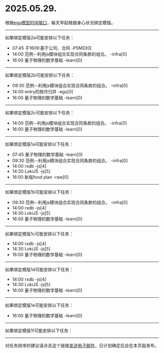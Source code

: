 # 2025.05.29.

根据[ego模型时间接口](https://gitee.com/hyg/blog/blob/master/timeflow.md)，每天早起根据身心状况绑定模版。

---
如果绑定模版2a可能安排以下任务：

- 07:45	子1609:基于公司、合同 -PSMD[0]
- 14:00	范例--利用js模块组合实现合同条款的组合。 -infra[0]
- 16:00	量子物理的数学基础 -learn[0]

---
如果绑定模版2b可能安排以下任务：

- 09:30	范例--利用js模块组合实现合同条款的组合。 -infra[0]
- 14:00	entry的按月归并 -ego[0]
- 16:00	量子物理的数学基础 -learn[0]

---
如果绑定模版2c可能安排以下任务：

- 14:00	范例--利用js模块组合实现合同条款的组合。 -infra[0]
- 16:00	量子物理的数学基础 -learn[0]

---
如果绑定模版1a可能安排以下任务：

- 07:45	量子物理的数学基础 -learn[0]
- 09:30	范例--利用js模块组合实现合同条款的组合。 -infra[0]
- 14:00	rxdb -js[4]
- 14:30	LokiJS -js[5]
- 16:00	新版food plan -raw[0]

---
如果绑定模版1b可能安排以下任务：

- 09:30	范例--利用js模块组合实现合同条款的组合。 -infra[0]
- 14:00	rxdb -js[4]
- 14:30	LokiJS -js[5]
- 16:00	量子物理的数学基础 -learn[0]

---
如果绑定模版1c可能安排以下任务：

- 14:00	rxdb -js[4]
- 14:30	LokiJS -js[5]
- 16:00	量子物理的数学基础 -learn[0]

---
如果绑定模版1d可能安排以下任务：

- 14:00	rxdb -js[4]
- 14:30	LokiJS -js[5]
- 16:00	量子物理的数学基础 -learn[0]

---
如果绑定模版1e可能安排以下任务：

- 16:00	量子物理的数学基础 -learn[0]

---
如果绑定模版1f可能安排以下任务：


---
对任务排序的建议请点击这个链接<a href="mailto:huangyg@mars22.com?subject=关于2025.05.29.任务排序的建议&body=date: 2025.05.29.%0D%0Afile: ../../blog/release/time/d.20250529.md%0D%0A---请勿修改邮件主题及以上内容---%0D%0A">发送电子邮件</a>，日计划确定后会在本页面发布。